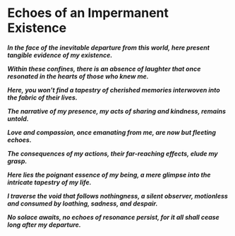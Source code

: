 # Echoes of an Impermanent Existence

***In the face of the inevitable departure from this world, here present tangible evidence of my existence.***  

***Within these confines, there is an absence of laughter that once resonated in the hearts of those who knew me.***  

***Here, you won't find a tapestry of cherished memories interwoven into the fabric of their lives.***  

***The narrative of my presence, my acts of sharing and kindness, remains untold.***  

***Love and compassion, once emanating from me, are now but fleeting echoes.***  

***The consequences of my actions, their far-reaching effects, elude my grasp.***  

***Here lies the poignant essence of my being, a mere glimpse into the intricate tapestry of my life.***  

***I traverse the void that follows nothingness, a silent observer, motionless and consumed by loathing, sadness, and despair.***  

***No solace awaits, no echoes of resonance persist, for it all shall cease long after my departure.***
